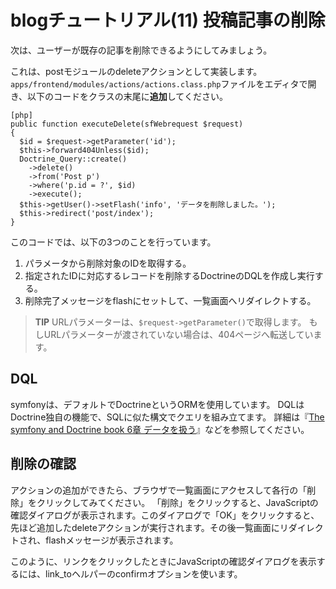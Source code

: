 blogチュートリアル(11) 投稿記事の削除
=====================================

次は、ユーザーが既存の記事を削除できるようにしてみましょう。

これは、postモジュールのdeleteアクションとして実装します。
`apps/frontend/modules/actions/actions.class.php`ファイルをエディタで開き、以下のコードをクラスの末尾に**追加**してください。

	[php]
	public function executeDelete(sfWebrequest $request)
	{
	  $id = $request->getParameter('id');
	  $this->forward404Unless($id);
	  Doctrine_Query::create()
	    ->delete()
	    ->from('Post p')
	    ->where('p.id = ?', $id)
	    ->execute();
	  $this->getUser()->setFlash('info', 'データを削除しました。');
	  $this->redirect('post/index');
	}

このコードでは、以下の3つのことを行っています。

1. パラメータから削除対象のIDを取得する。
2. 指定されたIDに対応するレコードを削除するDoctrineのDQLを作成し実行する。
3. 削除完了メッセージをflashにセットして、一覧画面へリダイレクトする。

> **TIP**
> URLパラメーターは、`$request->getParameter()`で取得します。
> もしURLパラメーターが渡されていない場合は、404ページへ転送しています。



DQL
---

symfonyは、デフォルトでDoctrineというORMを使用しています。
DQLはDoctrine独自の機能で、SQLに似た構文でクエリを組み立てます。
詳細は『[The symfony and Doctrine book 6章 データを扱う](http://www.symfony-project.org/doctrine/1_2/ja/06-Working-With-Data)』などを参照してください。


削除の確認
----------

アクションの追加ができたら、ブラウザで一覧画面にアクセスして各行の「削除」をクリックしてみてください。
「削除」をクリックすると、JavaScriptの確認ダイアログが表示されます。このダイアログで「OK」をクリックすると、先ほど追加したdeleteアクションが実行されます。その後一覧画面にリダイレクトされ、flashメッセージが表示されます。

このように、リンクをクリックしたときにJavaScriptの確認ダイアログを表示するには、link_toヘルパーのconfirmオプションを使います。

